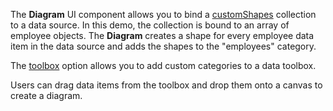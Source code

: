 The **Diagram** UI component allows you to bind a [customShapes](/Documentation/ApiReference/UI_Widgets/dxDiagram/Configuration/customShapes/) collection to a data source. In this demo, the collection is bound to an array of employee objects. The **Diagram** creates a shape for every employee data item in the data source and adds the shapes to the "employees" category.  

The [toolbox](/Documentation/ApiReference/UI_Widgets/dxDiagram/Configuration/toolbox/) option allows you to add custom categories to a data toolbox. 

Users can drag data items from the toolbox and drop them onto a canvas to create a diagram. 